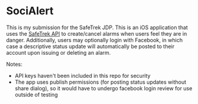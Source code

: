 # SociAlert
This is my submission for the SafeTrek JDP. This is an iOS application that uses the [SafeTrek API](http://developers.safetrek.io) to create/cancel alarms when users feel they are in danger. Additionally, users may optionally login with Facebook, in which case a descriptive status update will automatically be posted to their account upon issuing or deleting an alarm.

Notes:
* API keys haven't been included in this repo for security
* The app uses publish permissions (for posting status updates without share dialog), so it would have to undergo facebook login review for use outside of testing
